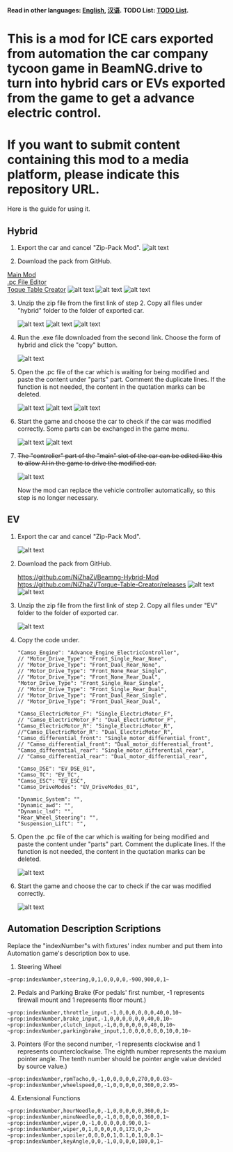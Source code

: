 **Read in other languages: [English](README.md), [汉语](README_zh.md).**
**TODO List: [TODO List](TODO_LIST.md).**

# This is a mod for ICE cars exported from automation the car company tycoon game in BeamNG.drive to turn into hybrid cars or EVs exported from the game to get a advance electric control.

# If you want to submit content containing this mod to a media platform, please indicate this repository URL.

Here is the guide for using it.

## Hybrid

 1. Export the car and cancel "Zip-Pack Mod".
    ![alt text](pictures/image1_1.png)

 2. Download the pack from GitHub.

   [Main Mod](https://github.com/NiZhaZi/Beamng-Hybrid-Mod)\
   [.pc File Editor](https://github.com/NiZhaZi/Hybrid-PC-Edit/releases)\
   [Toque Table Creator](https://github.com/NiZhaZi/Torque-Table-Creator/releases)
    ![alt text](pictures/image2_1.png)
    ![alt text](pictures/image2_2.png)
    ![alt text](pictures/image2_3.png)

 3. Unzip the zip file from the first link of step 2. Copy all files under "hybrid" folder to the folder of exported car.

    ![alt text](pictures/image3_1.png)
    ![alt text](pictures/image3_2.png)
    ![alt text](pictures/image3_3.png)

 4. Run the .exe file downloaded from the second link. Choose the form of hybrid and click the "copy" button.

    ![alt text](pictures/image4_1.png)

 5. Open the .pc file of the car which is waiting for being modified and paste the content under "parts" part. Comment the duplicate lines. If the function is not needed, the content in the quotation marks can be deleted.

    ![alt text](pictures/image5_1.png)
    ![alt text](pictures/image5_2.png)
    ![alt text](pictures/image5_3.png)

 6. Start the game and choose the car to check if the car was modified correctly. Some parts can be exchanged in the game menu.

    ![alt text](pictures/image6_1.png)
    ![alt text](pictures/image6_2.png)

 7. ~~The "controller" part of the "main" slot of the car can be edited like this to allow AI in the game to drive the modified car.~~

    ![alt text](pictures/image7_1.png)

    Now the mod can replace the vehicle controller automatically, so this step is no longer necessary.



## EV
   1. Export the car and cancel "Zip-Pack Mod".

      ![alt text](pictures/image8_1.png)

   2. Download the pack from GitHub.

      https://github.com/NiZhaZi/Beamng-Hybrid-Mod
      https://github.com/NiZhaZi/Torque-Table-Creator/releases
      ![alt text](pictures/image2_1.png)
      ![alt text](pictures/image2_3.png)

   3. Unzip the zip file from the first link of step 2. Copy all files under "EV" folder to the folder of exported car.

      ![alt text](pictures/image9_1.png)

   4. Copy the code under.

      ```
      "Camso_Engine": "Advance_Engine_ElectricController",
      // "Motor_Drive_Type": "Front_Single_Rear_None",
      // "Motor_Drive_Type": "Front_Dual_Rear_None",
      // "Motor_Drive_Type": "Front_None_Rear_Single",
      // "Motor_Drive_Type": "Front_None_Rear_Dual",
      "Motor_Drive_Type": "Front_Single_Rear_Single",
      // "Motor_Drive_Type": "Front_Single_Rear_Dual",
      // "Motor_Drive_Type": "Front_Dual_Rear_Single",
      // "Motor_Drive_Type": "Front_Dual_Rear_Dual",

      "Camso_ElectricMotor_F": "Single_ElectricMotor_F",
      // "Camso_ElectricMotor_F": "Dual_ElectricMotor_F",
      "Camso_ElectricMotor_R": "Single_ElectricMotor_R",
      //"Camso_ElectricMotor_R": "Dual_ElectricMotor_R",
      "Camso_differential_front": "Single_motor_differential_front",
      // "Camso_differential_front": "Dual_motor_differential_front",
      "Camso_differential_rear": "Single_motor_differential_rear",
      // "Camso_differential_rear": "Dual_motor_differential_rear",

      "Camso_DSE": "EV_DSE_01",
      "Camso_TC": "EV_TC",
      "Camso_ESC": "EV_ESC",
      "Camso_DriveModes": "EV_DriveModes_01",

      "Dynamic_System": "",
      "Dynamic_awd": "",
      "Dynamic_lsd": "",
      "Rear_Wheel_Steering": "",
      "Suspension_Lift": "",
      ```

   5. Open the .pc file of the car which is waiting for being modified and paste the content under "parts" part. Comment the duplicate lines. If the function is not needed, the content in the quotation marks can be deleted.

      ![alt text](pictures/image10_1.png)

   6. Start the game and choose the car to check if the car was modified correctly.

      ![alt text](pictures/image11_1.png)



## Automation Description Scriptions

   Replace the "indexNumber"s with fixtures' index number and put them into Automation game's description box to use.

   1. Steering Wheel
   ```
   ~prop:indexNumber,steering,0,1,0,0,0,0,-900,900,0,1~
   ```

   2. Pedals and Parking Brake (For pedals' first number, -1 represents firewall mount and 1 represents floor mount.)
   ```
   ~prop:indexNumber,throttle_input,-1,0,0,0,0,0,0,40,0,10~
   ~prop:indexNumber,brake_input,-1,0,0,0,0,0,0,40,0,10~
   ~prop:indexNumber,clutch_input,-1,0,0,0,0,0,0,40,0,10~
   ~prop:indexNumber,parkingbrake_input,1,0,0,0,0,0,0,10,0,10~
   ```

   3. Pointers (For the second number, -1 represents clockwise and 1 represents counterclockwise. 
      The eighth number represents the maxium pointer angle. 
      The tenth number should be pointer angle value devided by source value.)
   ```
   ~prop:indexNumber,rpmTacho,0,-1,0,0,0,0,0,270,0,0.03~
   ~prop:indexNumber,wheelspeed,0,-1,0,0,0,0,0,360,0,2.95~
   ```
   
   4. Extensional Functions
   ```
   ~prop:indexNumber,hourNeedle,0,-1,0,0,0,0,0,360,0,1~
   ~prop:indexNumber,minuNeedle,0,-1,0,0,0,0,0,360,0,1~
   ~prop:indexNumber,wiper,0,-1,0,0,0,0,0,90,0,1~
   ~prop:indexNumber,wiper,0,1,0,0,0,0,0,173,0,2~
   ~prop:indexNumber,spoiler,0,0,0,0,1,0.1,0,1,0,0.1~
   ~prop:indexNumber,keyAngle,0,0,-1,0,0,0,0,180,0,1~
   ```